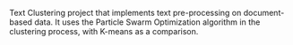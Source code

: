 Text Clustering project that implements text pre-processing on document-based data. It uses the Particle Swarm Optimization algorithm in the clustering process, with K-means as a comparison.
